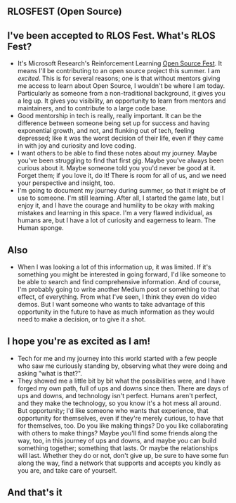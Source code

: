 ## RLOSFEST (Open Source)

## I've been accepted to RLOS Fest. What's RLOS Fest?
- It's Microsoft Research's Reinforcement Learning [Open Source Fest](https://www.microsoft.com/en-us/research/academic-program/rl-open-source-fest/). It means I'll be contributing to an open source project
this summer. I am *excited*. This is for several reasons; one is that without mentors giving me access to learn about Open Source,
I wouldn't be where I am today. Particularly as someone from a non-traditional background, it gives you a leg up. It gives you 
visibility, an opportunity to learn from mentors and maintainers, and to contribute to a large code base.
- Good mentorship in tech is really, really important. It can be the difference between someone being set up for success and having exponential growth, and not,
and flunking out of tech, feeling depressed; like it was the worst decision of their life, even if they came in with joy and curiosity and love coding.
- I want others to be able to find these notes about my journey. Maybe you've been struggling to find that first gig. Maybe you've always been curious about it.
Maybe someone told you you'd never be good at it. Forget them; if you love it, do it! There is room for all of us, and we need your perspective and insight, too.
- I'm going to document my journey during summer, so that it might be of use to someone. I'm still learning. After all, I started the game late, but I enjoy
it, and I have the courage and humility to be okay with making mistakes and learning in this space. I'm a very flawed individual, as humans are, but I have a lot
of curiosity and eagerness to learn. The Human sponge.

## Also
- When I was looking a lot of this information up, it was limited. If it's something you might be interested in going forward, I'd like someone to be able
to search and find comprehensive information. And of course, I'm probably going to write another Medium post or something to that effect, of everything.
From what I've seen, I think they even do video demos. But I want someone who wants to take advantage of this opportunity in the future to have as much information
as they would need to make a decision, or to give it a shot.

## I hope you're as excited as I am!
- Tech for me and my journey into this world started with a few people who saw me curiously standing by, observing what they were doing and asking "what is that?".
- They showed me a little bit by bit what the possibilities were, and I have forged my own path, full of ups and downs since then. There are days of ups and downs, and technology isn't perfect. Humans aren't perfect, and they make the technology, so you know it's a hot mess all around. But opportunity; I'd like someone who wants that
experience, that opportunity for themselves, even if they're merely curious, to have that for themselves, too. Do you like making things? Do you like collaborating with others to make things? Maybe you'll find some friends along the way, too, in this journey of ups and downs, and maybe you can build something together; something that lasts. Or maybe the relationships will last. Whether they do or not, don't give up, be sure to have some fun along the way, find a network that supports and accepts you kindly as you are, and take care of yourself.

## And that's it

